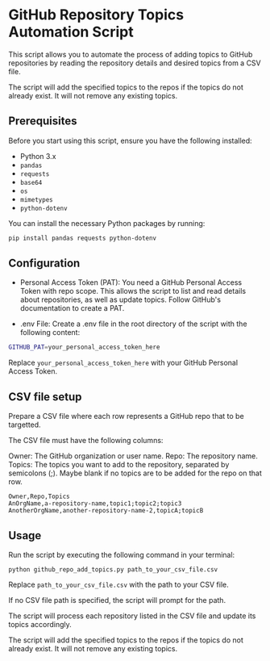 # GitHub Repository Topics Automation Script

This script allows you to automate the process of adding topics to GitHub repositories by reading the repository details and desired topics from a CSV file.

The script will add the specified topics to the repos if the topics do not already exist. It will not remove any existing topics.

## Prerequisites

Before you start using this script, ensure you have the following installed:
- Python 3.x
- `pandas`
- `requests`
- `base64`
- `os`
- `mimetypes`
- `python-dotenv`

You can install the necessary Python packages by running:

```sh
pip install pandas requests python-dotenv
```

## Configuration

- Personal Access Token (PAT): You need a GitHub Personal Access Token with repo scope. This allows the script to list and read details about repositories, as well as update topics. Follow GitHub's documentation to create a PAT.

- .env File: Create a .env file in the root directory of the script with the following content:

```sh
GITHUB_PAT=your_personal_access_token_here
```

Replace `your_personal_access_token_here` with your GitHub Personal Access Token.

## CSV file setup
Prepare a CSV file where each row represents a GitHub repo that to be targetted.

The CSV file must have the following columns:

Owner: The GitHub organization or user name.
Repo: The repository name.
Topics: The topics you want to add to the repository, separated by semicolons (;). Maybe blank if no topics are to be added for the repo on that row.

```csv
Owner,Repo,Topics
AnOrgName,a-repository-name,topic1;topic2;topic3
AnotherOrgName,another-repository-name-2,topicA;topicB
```

## Usage
Run the script by executing the following command in your terminal:

```shell
python github_repo_add_topics.py path_to_your_csv_file.csv
```

Replace `path_to_your_csv_file.csv` with the path to your CSV file.

If no CSV file path is specified, the script will prompt for the path.

The script will process each repository listed in the CSV file and update its topics accordingly.

The script will add the specified topics to the repos if the topics do not already exist. It will not remove any existing topics.
